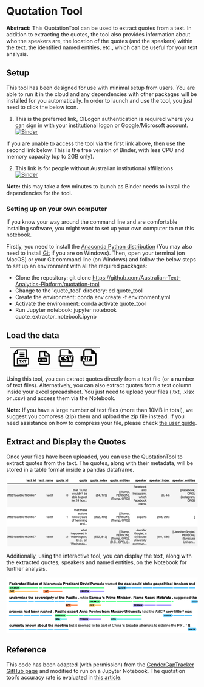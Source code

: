 # Quotation Tool

<b>Abstract:</b> This QuotationTool can be used to extract quotes from a text. In addition to extracting the quotes, the tool also provides information about who the speakers are, the location of the quotes (and the speakers) within the text, the identified named entities, etc., which can be useful for your text analysis.

## Setup
This tool has been designed for use with minimal setup from users. You are able to run it in the cloud and any dependencies with other packages will be installed for you automatically. In order to launch and use the tool, you just need to click the below icon.

1. This is the preferred link, CILogon authentication is required where you can sign in with your institutional logon or Google/Microsoft account.
[![Binder](https://binderhub.atap-binder.cloud.edu.au/badge_logo.svg)](https://binderhub.atap-binder.cloud.edu.au/v2/gh/Australian-Text-Analytics-Platform/quotation-tool/GGT_update_20220915?labpath=quote_extractor_notebook.ipynb)  

If you are unable to access the tool via the first link above, then use the second link below. This is the free version of Binder, with less CPU and memory capacity (up to 2GB only).  

2. This link is for people without Australian institutional affiliations  
[![Binder](https://mybinder.org/badge_logo.svg)](https://mybinder.org/v2/gh/Australian-Text-Analytics-Platform/quotation-tool/GGT_update_20220915?labpath=quote_extractor_notebook.ipynb)  

<b>Note:</b> this may take a few minutes to launch as Binder needs to install the dependencies for the tool.

### Setting up on your own computer

If you know your way around the command line and are comfortable installing software, you might want to set up your own computer to run this notebook. 

Firstly, you need to install the [Anaconda Python distribution](https://www.anaconda.com/products/distribution) (You may also need to install [Git](https://github.com/git-guides/install-git#:~:text=Git%20can%20be%20installed%20on,most%20Mac%20and%20Linux%20machines!) if you are on Windows). Then, open your terminal (on MacOS) or your Git command line (on Windows) and follow the below steps to set up an environment with all the required packages:

* Clone the repository: git clone https://github.com/Australian-Text-Analytics-Platform/quotation-tool
* Change to the 'quote_tool' directory: cd quote_tool
* Create the environment: conda env create -f environment.yml
* Activate the environment: conda activate quote_tool
* Run Jupyter notebook: jupyter notebook quote_extractor_notebook.ipynb

## Load the data
<table style='margin-left: 10px'><tr>
<td> <img width='45' src='./img/txt_icon.png'/> </td>
<td> <img width='45' src='./img/xlsx_icon.png'/> </td>
<td> <img width='45' src='./img/csv_icon.png'/> </td>
<td> <img width='45'src='./img/zip_icon.png'/> </td>
</tr></table>

Using this tool, you can extract quotes directly from a text file (or a number of text files). Alternatively, you can also extract quotes from a text column inside your excel spreadsheet. You just need to upload your files (.txt, .xlsx or .csv) and access them via the Notebook.  

<b>Note:</b> If you have a large number of text files (more than 10MB in total), we suggest you compress (zip) them and upload the zip file instead. If you need assistance on how to compress your file, please check [the user guide](https://github.com/Australian-Text-Analytics-Platform/quotation-tool/blob/main/documents/jupyter-notebook-guide.pdf).  


## Extract and Display the Quotes
Once your files have been uploaded, you can use the QuotationTool to extract quotes from the text. The quotes, along with their metadata, will be stored in a table format inside a pandas dataframe. 

<img width='740' src='./img/quotes_df.png'/> 

Additionally, using the interactive tool, you can display the text, along with the extracted quotes, speakers and named entities, on the Notebook for further analysis.

<img width='740' src='./img/quote_display.png'/>

## Reference
This code has been adapted (with permission) from the [GenderGapTracker GitHub page](https://github.com/sfu-discourse-lab/GenderGapTracker/tree/master/NLP/main) and modified to run on a Jupyter Notebook. The quotation tool’s accuracy rate is evaluated in [this article](https://journals.plos.org/plosone/article?id=10.1371/journal.pone.0245533).
